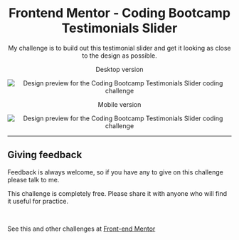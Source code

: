 <h1 align="center">Frontend Mentor - Coding Bootcamp Testimonials Slider </h1>

<p align="center">My challenge is to build out this testimonial slider and get it looking as close to the design as possible. </p>

<p align="center"> Desktop version </p>
<p align="center"> <img src="https://github.com/jessicarf18/Challenge-Testimonials-Slider/blob/master/assets/design/desktop-preview.jpg" alt="Design preview for the Coding Bootcamp Testimonials Slider coding challenge" </p>
<br>
  
<p align="center"> Mobile version </p>
<p align="center"> <img src="https://github.com/jessicarf18/Challenge-Testimonials-Slider/blob/master/assets/design/mobile-design-slide-1.jpg" alt="Design preview for the Coding Bootcamp Testimonials Slider coding challenge" </p>
<hr>
<h2> Giving feedback </h2>
<p>
Feedback is always welcome, so if you have any to give on this challenge please talk to me.

This challenge is completely free. Please share it with anyone who will find it useful for practice. </p>

<br>
<p> See this and other challenges at <a href="https://www.frontendmentor.io/challenges">Front-end Mentor<a/> </p>
  

